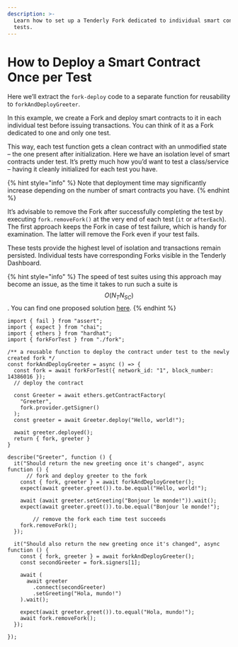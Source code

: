 ```yaml
---
description: >-
  Learn how to set up a Tenderly Fork dedicated to individual smart contract
  tests.
---
```


# How to Deploy a Smart Contract Once per Test

Here we’ll extract the `fork-deploy` code to a separate function for reusability to `forkAndDeployGreeter`.

In this example, we create a Fork and deploy smart contracts to it in each individual test before issuing transactions. You can think of it as a Fork dedicated to one and only one test.

This way, each test function gets a clean contract with an unmodified state – the one present after initialization. Here we have an isolation level of smart contracts under test. It’s pretty much how you’d want to test a class/service – having it cleanly initialized for each test you have.&#x20;

{% hint style="info" %}
Note that deployment time may significantly increase depending on the number of smart contracts you have.
{% endhint %}

It’s advisable to remove the Fork after successfully completing the test by executing `fork.removeFork()` at the very end of each test (`it` or `afterEach`). The first approach keeps the Fork in case of test failure, which is handy for examination. The latter will remove the Fork even if your test fails.&#x20;

These tests provide the highest level of isolation and transactions remain persisted. Individual tests have corresponding Forks visible in the Tenderly Dashboard.

{% hint style="info" %}
The speed of test suites using this approach may become an issue, as the time it takes to run such a suite is $$O(N_TN_{SC})$$. You can find one proposed solution [here](reset-transactions-after-completing-the-test.md).
{% endhint %}

```tsx
import { fail } from "assert";
import { expect } from "chai";
import { ethers } from "hardhat";
import { forkForTest } from "./fork";

/** a reusable function to deploy the contract under test to the newly created fork */
const forkAndDeployGreeter = async () => {
  const fork = await forkForTest({ network_id: "1", block_number: 14386016 });
  // deploy the contract

  const Greeter = await ethers.getContractFactory(
    "Greeter",
    fork.provider.getSigner()
  );
  const greeter = await Greeter.deploy("Hello, world!");

  await greeter.deployed();
  return { fork, greeter }
}

describe("Greeter", function () {
  it("Should return the new greeting once it's changed", async function () {
	  // fork and deploy greeter to the fork
    const { fork, greeter } = await forkAndDeployGreeter();
    expect(await greeter.greet()).to.be.equal("Hello, world!");

    await (await greeter.setGreeting("Bonjour le monde!")).wait();
    expect(await greeter.greet()).to.be.equal("Bonjour le monde!");

		// remove the fork each time test succeeds
    fork.removeFork();
  });

  it("Should also return the new greeting once it's changed", async function () {
    const { fork, greeter } = await forkAndDeployGreeter();
    const secondGreeter = fork.signers[1];

    await (
      await greeter
        .connect(secondGreeter)
        .setGreeting("Hola, mundo!")
    ).wait();

    expect(await greeter.greet()).to.equal("Hola, mundo!");
    await fork.removeFork();
  });

});
```
